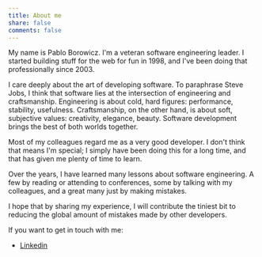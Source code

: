 ```yaml
---
title: About me
share: false
comments: false
---
```


My name is Pablo Borowicz. I'm a veteran software engineering leader. I started building stuff for the web for fun in 1998, and I've been doing that professionally since 2003. 

I care deeply about the art of developing software. To paraphrase Steve Jobs, I think that software lies at the intersection of engineering and craftsmanship. Engineering is about cold, hard figures: performance, stability, usefulness. Craftsmanship, on the other hand, is about soft, subjective values: creativity, elegance, beauty. Software development brings the best of both worlds together.

Most of my colleagues regard me as a very good developer. I don't think that means I'm special; I simply have been doing this for a long time, and that has given me plenty of time to learn.

Over the years, I have learned many lessons about software engineering. A few by reading or attending to conferences, some by talking with my colleagues, and a great many just by making mistakes. 

I hope that by sharing my experience, I will contribute the tiniest bit to reducing the global amount of mistakes made by other developers.
 
If you want to get in touch with me:

- [Linkedin](https://www.linkedin.com/in/pabloborowicz)

